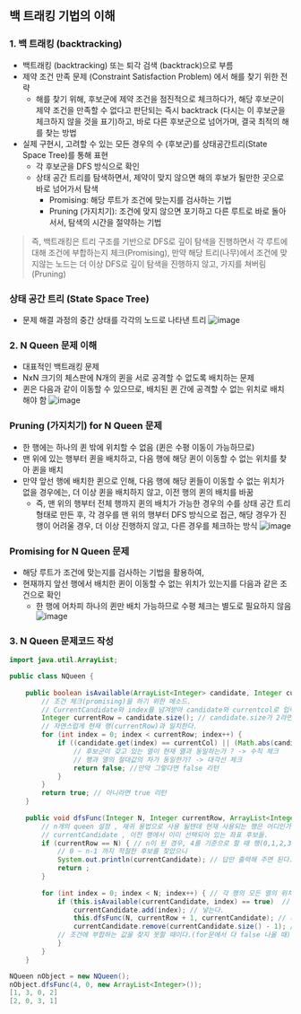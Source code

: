## 백 트래킹 기법의 이해

### 1. 백 트래킹 (backtracking)
- 백트래킹 (backtracking) 또는 퇴각 검색 (backtrack)으로 부름
- 제약 조건 만족 문제 (Constraint Satisfaction Problem) 에서 해를 찾기 위한 전략
  - 해를 찾기 위해, 후보군에 제약 조건을 점진적으로 체크하다가, 해당 후보군이 제약 조건을 만족할 수 없다고 판단되는 즉시 backtrack (다시는 이 후보군을 체크하지 않을 것을 표기)하고, 바로 다른 후보군으로 넘어가며, 결국 최적의 해를 찾는 방법
- 실제 구현시, 고려할 수 있는 모든 경우의 수 (후보군)를 상태공간트리(State Space Tree)를 통해 표현
  - 각 후보군을 DFS 방식으로 확인
  - 상태 공간 트리를 탐색하면서, 제약이 맞지 않으면 해의 후보가 될만한 곳으로 바로 넘어가서 탐색
    - Promising: 해당 루트가 조건에 맞는지를 검사하는 기법
    - Pruning (가지치기): 조건에 맞지 않으면 포기하고 다른 루트로 바로 돌아서서, 탐색의 시간을 절약하는 기법

> 즉, 백트래킹은 트리 구조를 기반으로 DFS로 깊이 탐색을 진행하면서 각 루트에 대해 조건에 부합하는지 체크(Promising), 만약 해당 트리(나무)에서 조건에 맞지않는 노드는 더 이상 DFS로 깊이 탐색을 진행하지 않고, 가지를 쳐버림 (Pruning)

### 상태 공간 트리 (State Space Tree)
- 문제 해결 과정의 중간 상태를 각각의 노드로 나타낸 트리
![image](https://user-images.githubusercontent.com/102513932/177576164-adc683c9-750c-4beb-b40c-e384775b080e.png)

### 2. N Queen 문제 이해
- 대표적인 백트래킹 문제
- NxN 크기의 체스판에 N개의 퀸을 서로 공격할 수 없도록 배치하는 문제
- 퀸은 다음과 같이 이동할 수 있으므로, 배치된 퀸 간에 공격할 수 없는 위치로 배치해야 함
![image](https://user-images.githubusercontent.com/102513932/177576223-77ac8ebb-36c6-4151-b23c-5ba3e004e2cf.png)

### Pruning (가지치기) for N Queen 문제
- 한 행에는 하나의 퀸 밖에 위치할 수 없음 (퀸은 수평 이동이 가능하므로)
- 맨 위에 있는 행부터 퀸을 배치하고, 다음 행에 해당 퀸이 이동할 수 없는 위치를 찾아 퀸을 배치
- 만약 앞선 행에 배치한 퀸으로 인해, 다음 행에 해당 퀸들이 이동할 수 없는 위치가 없을 경우에는, 더 이상 퀸을 배치하지 않고, 이전 행의 퀸의 배치를 바꿈
  - 즉, 맨 위의 행부터 전체 행까지 퀸의 배치가 가능한 경우의 수를 상태 공간 트리 형태로 만든 후, 각 경우를 맨 위의 행부터 DFS 방식으로 접근, 해당 경우가 진행이 어려울 경우, 더 이상 진행하지 않고, 다른 경우를 체크하는 방식
![image](https://user-images.githubusercontent.com/102513932/177576581-53da4d05-2d47-42c5-82dd-86effd963fa1.png)

### Promising for N Queen 문제
- 해당 루트가 조건에 맞는지를 검사하는 기법을 활용하여,
- 현재까지 앞선 행에서 배치한 퀸이 이동할 수 없는 위치가 있는지를 다음과 같은 조건으로 확인
  - 한 행에 어차피 하나의 퀸만 배치 가능하므로 수평 체크는 별도로 필요하지 않음
![image](https://user-images.githubusercontent.com/102513932/177576666-58c65bd2-d36c-4233-bc60-59f83fd5e217.png)

### 3. N Queen 문제코드 작성 
```java
import java.util.ArrayList;

public class NQueen {
    
    public boolean isAvailable(ArrayList<Integer> candidate, Integer currentCol) {
        // 조건 체크(promising)을 하기 위한 메소드.
        // CurrentCandidate와 index를 넘겨받아 candidate와 currentcol로 입력.
        Integer currentRow = candidate.size(); // candidate.size가 2라면, 1행과 2행에서 각 후보군을 갖고 있는 것이기 때문에
        // 자연스럽게 현재 행(currentRow)과 일치한다.
        for (int index = 0; index < currentRow; index++) {
            if ((candidate.get(index) == currentCol) || (Math.abs(candidate.get(index) - currentCol) == currentRow - index) ) {
                // 후보군이 갖고 있는 열이 현재 열과 동일하는가 ? -> 수직 체크
                // 행과 열의 절대값의 차가 동일한가? -> 대각선 체크 
                return false; //만약 그렇다면 false 리턴
            }
        }
        return true; // 아니라면 true 리턴
    }
    
    public void dfsFunc(Integer N, Integer currentRow, ArrayList<Integer> currentCandidate) { 
        // n개의 queen 설정 , 재귀 용법으로 사용 될텐데 현재 사용되는 행은 어디인가?(currentRow)
        // currentCandidate , 이전 행에서 이미 선택되어 있는 좌표 후보들.
        if (currentRow == N) { // n이 된 경우, 4를 기준으로 할 때 행(0,1,2,3)에서 적절한 후보를 다 찾았다는 의미,
            // 0 ~ n-1 까지 적절한 후보를 찾았으니
            System.out.println(currentCandidate); // 답만 출력해 주면 된다. 
            return ;
        }
        
        for (int index = 0; index < N; index++) { // 각 행의 모든 열의 위치를 찾기 위한 for문 
            if (this.isAvailable(currentCandidate, index) == true)  // 적합하다면
                currentCandidate.add(index); // 넣는다.
                this.dfsFunc(N, currentRow + 1, currentCandidate); // 재귀 용법을 통해 다음 행 검사.
                currentCandidate.remove(currentCandidate.size() - 1); // 재귀에서 넘어왔다는 것은 답을 출력하고 끝날 때, 혹은
            // 조건에 부합하는 값을 찾지 못할 때이다.(for문에서 다 false 나올 때) -> 가지치기 후 해당 candidate를 삭제한다.
            }
        }
    }   
```

```java
NQueen nObject = new NQueen();
nObject.dfsFunc(4, 0, new ArrayList<Integer>());
[1, 3, 0, 2]
[2, 0, 3, 1]

```